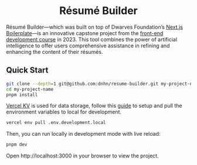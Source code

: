 <h1 align="center">Résumé Builder</h1>

Résumé Builder—which was built on top of Dwarves Foundation’s
[Next.js Boilerplate](https://github.com/dwarvesf/nextjs-boilerplate)—is an
innovative capstone project from the
[front-end development course](https://github.com/dwarvesf/df-frontend-2023)
in 2023. This tool combines the power of artificial intelligence to offer users
comprehensive assistance in refining and enhancing the content of their résumés.

## Quick Start

```bash
git clone --depth=1 git@github.com:dnhn/resume-builder.git my-project-name
cd my-project-name
pnpm install
```

[Vercel KV](https://vercel.com/storage/kv) is used for data storage, follow this
[guide](https://vercel.com/docs/storage/vercel-kv/quickstart) to setup and pull
the environment variables to local for development.

```bash
vercel env pull .env.development.local
```

Then, you can run locally in development mode with live reload:

```bash
pnpm dev
```

Open http://localhost:3000 in your browser to view the project.
